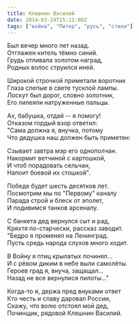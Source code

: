 ```yaml
---
title: Клешнин Василий
date: 2014-03-24T15:11:00Z
tags: ["война", "Питер", "русь", "стихи"]
---
```


Был вечер много лет назад.  
Отглажен китель тёмно синий.  
Грудь отливала золотом наград,  
Родных волос струился иней.  

Широкой строчкой приметали воротник  
Глаза слепые в свете тусклой лампы.  
Лоскут был дорог, словно золотник,  
Его лилеяли натруженные пальцы.  

Ах, бабушка, отдай -- я помогу!  
Отказом гордый взор ответил:  
"Сама должна я, внучка, потому  
Что дедушка наш должен быть приметен:  

Сзывает завтра мэр его однополчан.  
Накормит ветчиной с картошкой,  
И чтоб порадовать сельчан,  
Напоит боевой их стошкой".  

Победе будет шесть десятков лет.  
Посмотрим мы по "Первому" каналу  
Парада строй и блеск от эполет,  
И подивимся танков арсеналу.  

С банкета дед вернулся сыт и рад,  
Кряхтя по-старчески, рассказ заводит.  
"Бедро я променял на Ленинград.  
Пусть средь народа слухов много ходит.  

В Войну я птиц крылатых починял...  
И с рёвом диким в небе выли самолёты.  
Героев град я, внуча, защащал...  
Назад не все вернулися пилоты..."  

Когда-то я, держа пред внуками ответ  
Кто честь и славу даровал России,  
Скажу, что волю отстоял мой дед,  
Починщик, рядовой Клешнин Василий.  




